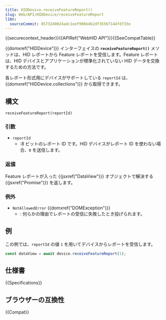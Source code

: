 ```yaml
---
title: HIDDevice.receiveFeatureReport()
slug: Web/API/HIDDevice/receiveFeatureReport
l10n:
  sourceCommit: 8573240024adc1eef906b4b2df35567144fd733e
---
```


{{securecontext_header}}{{APIRef("WebHID API")}}{{SeeCompatTable}}

{{domxref("HIDDevice")}} インターフェイスの **`receiveFeatureReport()`** メソッドは、HID レポートから Feature レポートを受信します。Feature レポートは、HID デバイスとアプリケーションが標準化されていない HID データを交換するための方法です。

各レポート形式用にデバイスがサポートしている `reportId` は、{{domxref("HIDDevice.collections")}} から取得できます。

## 構文

```js-nolint
receiveFeatureReport(reportId)
```

### 引数

- `reportId`
  - :8 ビットのレポート ID です。HID デバイスがレポート ID を使わない場合、`0` を送信します。

### 返値

Feature レポートが入った {{jsxref("DataView")}} オブジェクトで解決する {{jsxref("Promise")}} を返します。

### 例外

- `NotAllowedError` {{domxref("DOMException")}}
  - : 何らかの理由でレポートの受信に失敗したとき投げられます。

## 例

この例では、`reportId` の値 `1` を用いてデバイスからレポートを受信します。

```js
const dataView = await device.receiveFeatureReport(1);
```

## 仕様書

{{Specifications}}

## ブラウザーの互換性

{{Compat}}

